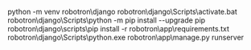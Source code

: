 python -m venv robotron\django
robotron\django\Scripts\activate.bat
robotron\django\Scripts\python -m pip install --upgrade pip
robotron\django\scripts\pip install -r robotron\app\requirements.txt
robotron\django\Scripts\python.exe robotron\app\manage.py runserver